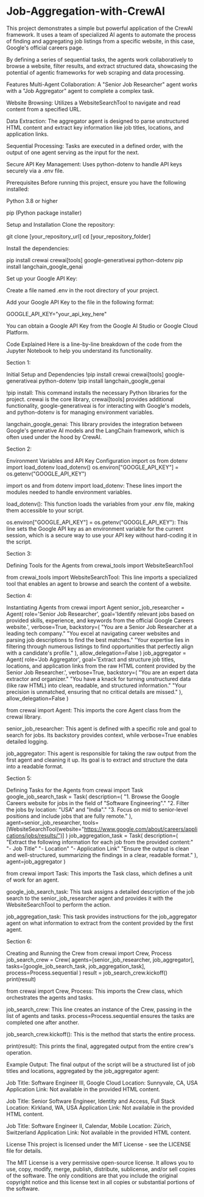 # Job-Aggregation-with-CrewAI
This project demonstrates a simple but powerful application of the CrewAI framework. It uses a team of specialized AI agents to automate the process of finding and aggregating job listings from a specific website, in this case, Google's official careers page.

By defining a series of sequential tasks, the agents work collaboratively to browse a website, filter results, and extract structured data, showcasing the potential of agentic frameworks for web scraping and data processing.

Features
Multi-Agent Collaboration: A "Senior Job Researcher" agent works with a "Job Aggregator" agent to complete a complex task.

Website Browsing: Utilizes a WebsiteSearchTool to navigate and read content from a specified URL.

Data Extraction: The aggregator agent is designed to parse unstructured HTML content and extract key information like job titles, locations, and application links.

Sequential Processing: Tasks are executed in a defined order, with the output of one agent serving as the input for the next.

Secure API Key Management: Uses python-dotenv to handle API keys securely via a .env file.

Prerequisites
Before running this project, ensure you have the following installed:

Python 3.8 or higher

pip (Python package installer)

Setup and Installation
Clone the repository:

git clone [your_repository_url]
cd [your_repository_folder]

Install the dependencies:

pip install crewai crewai[tools] google-generativeai python-dotenv
pip install langchain_google_genai

Set up your Google API Key:

Create a file named .env in the root directory of your project.

Add your Google API Key to the file in the following format:

GOOGLE_API_KEY="your_api_key_here"

You can obtain a Google API Key from the Google AI Studio or Google Cloud Platform.

Code Explained
Here is a line-by-line breakdown of the code from the Jupyter Notebook to help you understand its functionality.

Section 1: 

Initial Setup and Dependencies
!pip install crewai crewai[tools] google-generativeai python-dotenv
!pip install langchain_google_genai

!pip install: This command installs the necessary Python libraries for the project. crewai is the core library, crewai[tools] provides additional functionality, google-generativeai is for interacting with Google's models, and python-dotenv is for managing environment variables.

langchain_google_genai: This library provides the integration between Google's generative AI models and the LangChain framework, which is often used under the hood by CrewAI.

Section 2: 

Environment Variables and API Key Configuration
import os
from dotenv import load_dotenv
load_dotenv()
os.environ["GOOGLE_API_KEY"] = os.getenv("GOOGLE_API_KEY")

import os and from dotenv import load_dotenv: These lines import the modules needed to handle environment variables.

load_dotenv(): This function loads the variables from your .env file, making them accessible to your script.

os.environ["GOOGLE_API_KEY"] = os.getenv("GOOGLE_API_KEY"): This line sets the Google API key as an environment variable for the current session, which is a secure way to use your API key without hard-coding it in the script.

Section 3: 

Defining Tools for the Agents
from crewai_tools import WebsiteSearchTool

from crewai_tools import WebsiteSearchTool: This line imports a specialized tool that enables an agent to browse and search the content of a website.

Section 4: 

Instantiating Agents
from crewai import Agent
senior_job_researcher = Agent(
    role='Senior Job Researcher',
    goal='Identify relevant jobs based on provided skills, experience, and keywords from the official Google Careers website.',
    verbose=True,
    backstory=(
        "You are a Senior Job Researcher at a leading tech company."
        "You excel at navigating career websites and parsing job descriptions to find the best matches."
        "Your expertise lies in filtering through numerous listings to find opportunities that perfectly align with a candidate's profile."
    ),
    allow_delegation=False
)
job_aggregator = Agent(
    role='Job Aggregator',
    goal='Extract and structure job titles, locations, and application links from the raw HTML content provided by the Senior Job Researcher.',
    verbose=True,
    backstory=(
        "You are an expert data extractor and organizer."
        "You have a knack for turning unstructured data (like raw HTML) into clean, readable, and structured information."
        "Your precision is unmatched, ensuring that no critical details are missed."
    ),
    allow_delegation=False
)

from crewai import Agent: This imports the core Agent class from the crewai library.

senior_job_researcher: This agent is defined with a specific role and goal to search for jobs. Its backstory provides context, while verbose=True enables detailed logging.

job_aggregator: This agent is responsible for taking the raw output from the first agent and cleaning it up. Its goal is to extract and structure the data into a readable format.

Section 5: 

Defining Tasks for the Agents
from crewai import Task
google_job_search_task = Task(
    description=(
        "1. Browse the Google Careers website for jobs in the field of \"Software Engineering\"."
        "2. Filter the jobs by location: \"USA\" and \"India\"."
        "3. Focus on mid to senior-level positions and include jobs that are fully remote."
    ),
    agent=senior_job_researcher,
    tools=[WebsiteSearchTool(website="https://www.google.com/about/careers/applications/jobs/results/")]
)
job_aggregation_task = Task(
    description=(
        "Extract the following information for each job from the provided content:"
        "- Job Title"
        "- Location"
        "- Application Link"
        "Ensure the output is clean and well-structured, summarizing the findings in a clear, readable format."
    ),
    agent=job_aggregator
)

from crewai import Task: This imports the Task class, which defines a unit of work for an agent.

google_job_search_task: This task assigns a detailed description of the job search to the senior_job_researcher agent and provides it with the WebsiteSearchTool to perform the action.

job_aggregation_task: This task provides instructions for the job_aggregator agent on what information to extract from the content provided by the first agent.

Section 6: 

Creating and Running the Crew
from crewai import Crew, Process
job_search_crew = Crew(
    agents=[senior_job_researcher, job_aggregator],
    tasks=[google_job_search_task, job_aggregation_task],
    process=Process.sequential
)
result = job_search_crew.kickoff()
print(result)

from crewai import Crew, Process: This imports the Crew class, which orchestrates the agents and tasks.

job_search_crew: This line creates an instance of the Crew, passing in the list of agents and tasks. process=Process.sequential ensures the tasks are completed one after another.

job_search_crew.kickoff(): This is the method that starts the entire process.

print(result): This prints the final, aggregated output from the entire crew's operation.

Example Output:
The final output of the script will be a structured list of job titles and locations, aggregated by the job_aggregator agent:

Job Title: Software Engineer III, Google Cloud
Location: Sunnyvale, CA, USA
Application Link: Not available in the provided HTML content.

Job Title: Senior Software Engineer, Identity and Access, Full Stack
Location: Kirkland, WA, USA
Application Link: Not available in the provided HTML content.

Job Title: Software Engineer II, Calendar, Mobile
Location: Zürich, Switzerland
Application Link: Not available in the provided HTML content.

License
This project is licensed under the MIT License - see the LICENSE file for details.

The MIT License is a very permissive open-source license. It allows you to use, copy, modify, merge, publish, distribute, sublicense, and/or sell copies of the software. The only conditions are that you include the original copyright notice and this license text in all copies or substantial portions of the software.
